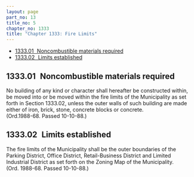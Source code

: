 ```yaml
---
layout: page
part_no: 13
title_no: 5
chapter_no: 1333
title: "Chapter 1333: Fire Limits"
---
```


* [1333.01   Noncombustible materials required](#133301-noncombustible-materials-required)
* [1333.02   Limits established](#133302-limits-established)

## 1333.01   Noncombustible materials required

No building of any kind or character shall hereafter be constructed within,
be moved into or be moved within the fire limits of the Municipality as set
forth in Section 1333.02, unless the outer walls of such building are made either of iron,
brick, stone, concrete blocks or concrete.  
(Ord.1988-68. Passed 10-10-88.)

## 1333.02   Limits established

The fire limits of the Municipality shall be the outer boundaries of the
Parking District, Office District, Retail-Business District and Limited
Industrial District as set forth on the Zoning Map of the Municipality.  
(Ord. 1988-68. Passed 10-10-88.)
